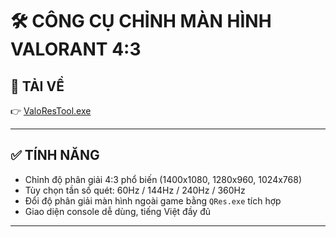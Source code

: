 # 🛠️ CÔNG CỤ CHỈNH MÀN HÌNH VALORANT 4:3


## 🔽 TẢI VỀ

👉 [ValoResTool.exe](https://github.com/Cowfung/ValoResTool/releases/download/valorant/ValoResTool.exe)



---

## ✅ TÍNH NĂNG

- Chỉnh độ phân giải 4:3 phổ biến (1400x1080, 1280x960, 1024x768)
- Tùy chọn tần số quét: 60Hz / 144Hz / 240Hz / 360Hz
- Đổi độ phân giải màn hình ngoài game bằng `QRes.exe` tích hợp
- Giao diện console dễ dùng, tiếng Việt đầy đủ

---
